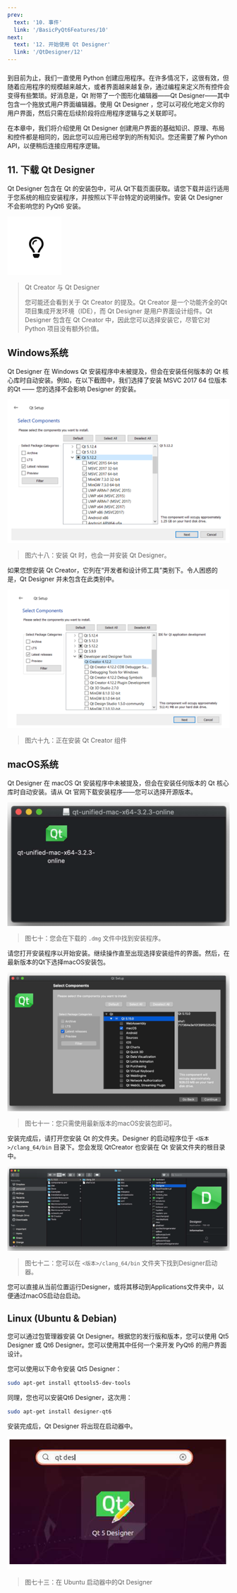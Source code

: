 ```yaml
---
prev:
  text: '10. 事件'
  link: '/BasicPyQt6Features/10'
next:
  text: '12. 开始使用 Qt Designer'
  link: '/QtDesigner/12'
---
```


### 

到目前为止，我们一直使用 Python 创建应用程序。在许多情况下，这很有效，但随着应用程序的规模越来越大，或者界面越来越复杂，通过编程来定义所有控件会变得有些繁琐。好消息是，Qt 附带了一个图形化编辑器——Qt Designer——其中包含一个拖放式用户界面编辑器。使用 Qt Designer ，您可以可视化地定义你的用户界面，然后只需在后续阶段将应用程序逻辑与之关联即可。

在本章中，我们将介绍使用 Qt Designer  创建用户界面的基础知识、原理、布局和控件都是相同的，因此您可以应用已经学到的所有知识。您还需要了解 Python API，以便稍后连接应用程序逻辑。

## 11. 下载 Qt Designer

Qt Designer 包含在 Qt 的安装包中，可从 Qt下载页面获取。请您下载并运行适用于您系统的相应安装程序，并按照以下平台特定的说明操作。安装 Qt Designer 不会影响您的 PyQt6 安装。

![tips](tips.png)

> Qt Creator 与 Qt Designer
>
> 您可能还会看到关于 Qt Creator 的提及。Qt Creator 是一个功能齐全的Qt 项目集成开发环境（IDE），而 Qt Designer 是用户界面设计组件。Qt Designer 包含在 Qt Creator 中，因此您可以选择安装它，尽管它对 Python 项目没有额外价值。

## Windows系统

Qt Designer 在 Windows Qt 安装程序中未被提及，但会在安装任何版本的 Qt 核心库时自动安装。例如，在以下截图中，我们选择了安装 MSVC 2017 64 位版本的Qt —— 您的选择不会影响 Designer 的安装。

![Figure68](Figure68.png)

> 图六十八：安装 Qt 时，也会一并安装 Qt Designer。

如果您想安装 Qt Creator，它列在“开发者和设计师工具”类别下。令人困惑的是，Qt Designer 并未包含在此类别中。

![Figure69](Figure69.png)

> 图六十九：正在安装 Qt Creator 组件

## macOS系统

Qt Designer 在 macOS Qt 安装程序中未被提及，但会在安装任何版本的 Qt 核心库时自动安装。请从 Qt 官网下载安装程序——您可以选择开源版本。

![Figure70](Figure70.png)

> 图七十：您会在下载的 `.dmg` 文件中找到安装程序。

请您打开安装程序以开始安装。继续操作直至出现选择安装组件的界面。然后，在最新版本的Qt下选择macOS安装包。

![Figure71](Figure71.png)

> 图七十一：您只需使用最新版本的macOS安装包即可。

安装完成后，请打开您安装 Qt 的文件夹。Designer 的启动程序位于 `<版本>/clang_64/bin` 目录下。您会发现 QtCreator 也安装在 Qt 安装文件夹的根目录中。

![Figure72](Figure72.png)

> 图七十二：您可以在 `<版本>/clang_64/bin` 文件夹下找到Designer启动器。

您可以直接从当前位置运行Designer，或将其移动到Applications文件夹中，以便通过macOS启动台启动。

## Linux (Ubuntu & Debian)

您可以通过包管理器安装 Qt Designer。根据您的发行版和版本，您可以使用 Qt5 Designer 或 Qt6 Designer。您可以使用其中任何一个来开发 PyQt6 的用户界面设计。

您可以使用以下命令安装 Qt5 Designer：

```bash
sudo apt-get install qttools5-dev-tools
```

同理，您也可以安装Qt6 Designer，这次用：

```bash
sudo apt-get install designer-qt6
```

安装完成后，Qt Designer 将出现在启动器中。

![Figure73](Figure73.png)

> 图七十三：在 Ubuntu 启动器中的Qt Designer 